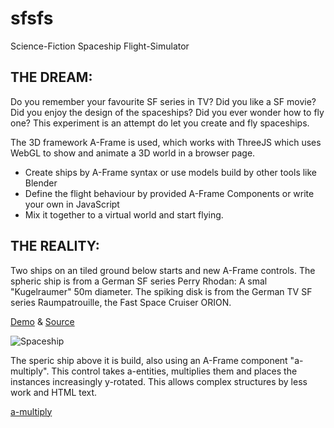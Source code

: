 # sfsfs
Science-Fiction Spaceship Flight-Simulator

## THE DREAM:

Do you remember your favourite SF series in TV? Did you like a SF movie? Did you enjoy the design of the spaceships? Did you ever wonder how to fly one? This experiment is an attempt do let you create and fly spaceships.

The 3D framework A-Frame is used, which works with ThreeJS which uses WebGL to show and animate a 3D world in a browser page.

* Create ships by A-Frame syntax or use models build by other tools like Blender
* Define the flight behaviour by provided A-Frame Components or write your own in JavaScript
* Mix it together to a virtual world and start flying.

## THE REALITY:

Two ships on an tiled ground below starts and new A-Frame controls. The spheric ship is from a German SF series Perry Rhodan: A smal "Kugelraumer" 50m diameter. The spiking disk is from the German TV SF series Raumpatrouille, the Fast Space Cruiser ORION.

[Demo](http://ac1000.de/sfsfs/index.html) & [Source](index.html)


![Spaceship](https://mastodonten.de/system/media_attachments/files/000/198/731/original/a4079fb5795bd598.png)


The speric ship above it is build, also using an A-Frame component "a-multiply".
This control takes a-entities, multiplies them and places the instances increasingly y-rotated.
This allows complex structures by less work and HTML text.

[a-multiply](/components/a-multiply)
